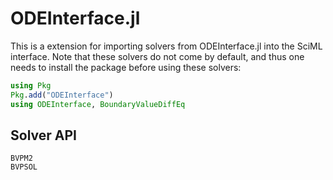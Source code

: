 # ODEInterface.jl

This is a extension for importing solvers from ODEInterface.jl into the SciML
interface. Note that these solvers do not come by default, and thus one needs to install
the package before using these solvers:

```julia
using Pkg
Pkg.add("ODEInterface")
using ODEInterface, BoundaryValueDiffEq
```

## Solver API

```@docs
BVPM2
BVPSOL
```
